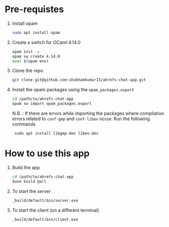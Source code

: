 # Pre-requistes
1. Install opam
    ```bash
    sudo apt install opam
    ```
2. Create a switch for OCaml 4.14.0
    ```bash
    opam init -y
    opam sw create 4.14.0
    eval $(opam env)
    ```
4. Clone the repo 
    ```bash
    git clone git@github.com:shubhamkumar13/ahrefs-chat-app.git
    ```

5. Install the opam packages using the `opam_packages.export`
    ```bash
    cd /path/to/ahrefs-chat-app
    opam sw import opam_packages.export
    ```
    N.B. : 
        If there are errors while importing the packages where
        compilation errors related to `conf-gmp` and `conf-libev` 
        occur. Run the following commands

        sudo apt install libgmp-dev libev-dev

# How to use this app

1. Build the app
    ```bash
    cd /path/to/ahrefs-chat-app
    dune build @all
    ```
2. To start the server 
    ```bash
    _build/default/bin/server.exe
    ```
3. To start the client (on a different terminal)
    ```bash
    _build/default/bin/client.exe
    ```